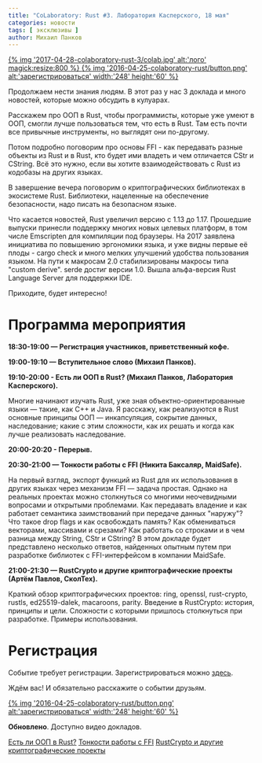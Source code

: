 ```yaml
---
title: "CoLaboratory: Rust #3. Лаборатория Касперского, 18 мая"
categories: новости
tags: [ эксклюзивы ]
author: Михаил Панков
---
```


<a href="https://events.kaspersky.com/event/rust3" target="blank">
{% img '2017-04-28-colaboratory-rust-3/colab.jpg' alt:'лого' magick:resize:800 %}
</a>

<a href="https://events.kaspersky.com/event/rust3" target="blank">
{% img '2016-04-25-colaboratory-rust/button.png' alt:'зарегистрироваться'
   width:'248' height:'60' %}
</a>

Продолжаем нести знания людям. В этот раз у нас 3 доклада и много новостей,
которые можно обсудить в кулуарах.

Расскажем про ООП в Rust, чтобы программисты, которые уже умеют в ООП, смогли
лучше пользоваться тем, что есть в Rust. Там есть почти все привычные
инструменты, но выглядят они по-другому.

Потом подробно поговорим про основы FFI - как передавать разные объекты из Rust
и в Rust, кто будет ими владеть и чем отличается CStr и CString. Всё это нужно,
если вы хотите взаимодействовать с Rust из кодобазы на других языках.

В завершение вечера поговорим о криптографических библиотеках в экосистеме Rust.
Библиотеки, нацеленные на обеспечение безопасности, надо писать на безопасном
языке.

Что касается новостей, Rust увеличил версию с 1.13 до 1.17. Прошедшие выпуски
принесли поддержку многих новых целевых платформ, в том числе Emscripten для
компиляции под браузеры. На 2017 заявлена инициатива по повышению эргономики
языка, и уже видны первые её плоды - cargo check и много мелких улучшений
удобства пользования языком. На пути к макросам 2.0 стабилизированы макросы типа
"custom derive". serde достиг версии 1.0. Вышла альфа-версия Rust Language
Server для поддержки IDE.

Приходите, будет интересно!

<!--cut-->

# Программа мероприятия

**18:30-19:00 — Регистрация участников, приветственный кофе.**

**19:00-19:10 — Вступительное слово (Михаил Панков).**

**19:10-20:00 - Есть ли ООП в Rust? (Михаил Панков, Лаборатория Касперского).**

Многие начинают изучать Rust, уже зная объектно-ориентированные языки — такие,
как C++ и Java. Я расскажу, как реализуются в Rust основные принципы ООП —
инкапсуляция, сокрытие данных, наследование; какие с этим сложности, как их
решать и когда как лучше реализовать наследование.

**20:00-20:20 - Перерыв.**

**20:30-21:00 — Тонкости работы с FFI (Никита Баксаляр, MaidSafe).**

На первый взгляд, экспорт функций из Rust для их использования в других языках
через механизм FFI — задача простая. Однако на реальных проектах можно
столкнуться со многими неочевидными вопросами и открытыми проблемами. Как
передавать владение и как работает семантика заимствований при передаче данных
"наружу"? Что такое drop flags и как освобождать память? Как обмениваться
векторами, массивами и срезами? Как работать со строками и в чем разница между
String, CStr и CString? В этом докладе будет представлено несколько ответов,
найденных опытным путем при разработке библиотек с FFI-интерфейсом в компании
MaidSafe.

**21:00-21:30 — RustCrypto и другие криптографические проекты (Артём Павлов,
СколТех).**

Краткий обзор криптографических проектов: ring, openssl, rust-crypto, rustls,
ed25519-dalek, macaroons, parity. Введение в RustCrypto: история, принципы и
цели. Сложности с которыми пришлось столкнуться при разработке. Примеры
использования.

# Регистрация

Событие требует регистрации. Зарегистрироваться можно
[здесь](https://events.kaspersky.com/event/rust3).

Ждём вас! И обязательно расскажите о событии друзьям.

<a href="https://events.kaspersky.com/event/rust3" target="blank">
{% img '2016-04-25-colaboratory-rust/button.png' alt:'зарегистрироваться'
   width:'248' height:'60' %}
</a>

**Обновлено**. Доступно видео докладов.

[Есть ли ООП в Rust?](https://youtu.be/jEKNApzzu8c)
[Тонкости работы с FFI](https://youtu.be/ViuQbka0Uoc)
[RustCrypto и другие криптографические проекты](https://youtu.be/mRppbXZ3fc0)
